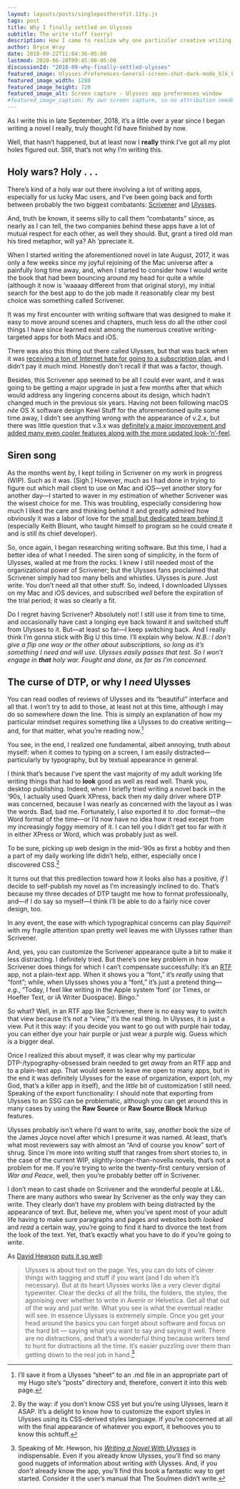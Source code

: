 ```yaml
---
layout: layouts/posts/singlepostherofit.11ty.js
tags: post
title: Why I finally settled on Ulysses
subtitle: The write stuff (sorry)
description: How I came to realize why one particular creative writing app was a better fit for me as compared to its chief rival.
author: Bryce Wray
date: 2018-09-22T11:04:36-05:00
lastmod: 2020-06-20T09:45:00-05:00
discussionId: "2018-09-why-finally-settled-ulysses"
featured_image: Ulysses-Preferences-General-screen-shot-dark-mode_blk_bkgd_1280x720.jpg
featured_image_width: 1280
featured_image_height: 720
featured_image_alt: Screen capture - Ulysses app preferences window
#featured_image_caption: My own screen capture, so no attribution needed
---
```


As I write this in late September, 2018, it’s a little over a year since I began writing a novel I really, truly thought I’d have finished by now.

Well, that hasn’t happened, but at least now I **really** think I’ve got all my plot holes figured out. Still, that’s not why I’m writing this.

## Holy wars? Holy .&nbsp;.&nbsp;.

There’s kind of a holy war out there involving a lot of writing apps, especially for us lucky Mac users, and I’ve been going back and forth between probably the two biggest combatants: [Scrivener](https://www.literatureandlatte.com/scrivener/overview) and [Ulysses](https://ulyssesapp.com).

And, truth be known, it seems silly to call them “combatants” since, as nearly as I can tell, the two companies behind these apps have a lot of mutual respect for each other, as well they should. But, grant a tired old man his tired metaphor, will ya? Ah ’ppreciate it.

When I started writing the aforementioned novel in late August, 2017, it was only a few weeks since my joyful rejoining of the Mac universe after a painfully long time away, and, when I started to consider how I would write the book that had been bouncing around my head for quite a while (although it now is ’waaaay different from that original story), my initial search for the best app to do the job made it reasonably clear my best choice was something called Scrivener.

It was my first encounter with writing software that was designed to make it easy to move around scenes and chapters, much less do all the other cool things I have since learned exist among the numerous creative writing-targeted apps for both Macs and iOS.

There was also this thing out there called Ulysses, but that was back when it was [receiving a ton of Internet hate for going to a subscription plan](https://gizmodo.com/another-great-app-went-subscription-only-and-everything-1797802223), and I didn’t pay it much mind. Honestly don’t recall if that was a factor, though.

Besides, this Scrivener app seemed to be all I could ever want, and it was going to be getting a major upgrade in just a few months after that which would address any lingering concerns about its design, which hadn’t changed much in the previous six years. Having not been following macOS _née_ OS X software design Kewl Stuff for the aforementioned quite some time away, I didn’t see anything wrong with the appearance of v.2.x, but there was little question that v.3.x was [definitely a major improvement and added many even cooler features along with the more updated look-’n’-feel](https://www.helpingwritersbecomeauthors.com/the-new-scrivener-3-0-should-you-upgrade/).

## Siren song

As the months went by, I kept toiling in Scrivener on my work in progress (WIP).  Such as it was. [Sigh.] However, much as I had done in trying to figure out which mail client to use on Mac and iOS—yet another story for another day—I started to waver in my estimation of whether Scrivener was the wisest choice for me. This was troubling, especially considering how much I liked the care and thinking behind it and greatly admired how obviously it was a labor of love for the [small but dedicated team behind it](https://www.literatureandlatte.com/about-us) (especially Keith Blount, who taught himself to program so he could create it and is still its chief developer).

So, once again, I began researching writing software. But this time, I had a better idea of what I needed. The siren song of simplicity, in the form of Ulysses, wailed at me from the rocks. I knew I still needed most of the organizational power of Scrivener; but the Ulysses fans proclaimed that Scrivener simply had too many bells and whistles. Ulysses is _pure_. Just write. You don’t need all that other stuff. So, indeed, I downloaded Ulysses on my Mac and iOS devices, and subscribed _well_ before the expiration of the trial period; it was so clearly a fit.

Do I regret having Scrivener? Absolutely not! I still use it from time to time, and occasionally have cast a longing eye back toward it and switched stuff from Ulysses to it. But—at least so far—I keep switching back. And I really think I’m gonna stick with Big U this time. I’ll explain why below. _N.B.: I don’t give a flip one way or the other about subscriptions, so long as it’s something I need and will use. Ulysses easily passes that test. So I won’t engage in **that** holy war. Fought and done, as far as I’m concerned._

## The curse of DTP, or why I _need_ Ulysses 

You can read oodles of reviews of Ulysses and its “beautiful” interface and all that. I won’t try to add to those, at least not at this time, although I may do so somewhere down the line. This is simply an explanation of how my particular mindset requires something like a Ulysses to do creative writing—and, for that matter, what you’re reading now.[^1]

You see, in the end, I realized one fundamental, albeit annoying, truth about myself: when it comes to typing on a screen, I am easily distracted—particularly by typography, but by textual appearance in general.

I think that’s because I’ve spent the vast majority of my adult working life writing things that had to **look** good as well as read well. Thank you, desktop publishing. Indeed, when I briefly tried writing a novel back in the ’90s, I actually used Quark XPress, back then my daily driver where DTP was concerned, because I was nearly as concerned with the layout as I was the words. Bad, bad me. Fortunately, I also exported it to .doc format—the Word format of the time—or I’d now have no idea how it read except from my increasingly foggy memory of it. I can tell you I didn’t get too far with it in either XPress or Word, which was probably just as well.

To be sure, picking up web design in the mid-’90s as first a hobby and then a part of my daily working life didn’t help, either, especially once I discovered CSS.[^2]

It turns out that this predilection toward how it looks also has a positive, *if* I decide to self-publish my novel as I’m increasingly inclined to do. That’s because my three decades of DTP taught me how to format professionally, and—if I do say so myself—I think I’ll be able to do a fairly nice cover design, too.

In any event, the ease with which typographical concerns can play _Squirrel!_ with my fragile attention span pretty well leaves me with Ulysses rather than Scrivener.

And, yes, you can customize the Scrivener appearance quite a bit to make it less distracting. I definitely tried. But there’s one key problem in how Scrivener does things for which I can’t compensate successfully: it’s an [RTF](https://en.wikipedia.org/wiki/Rich_Text_Format) app, not a plain-text app. When it shows you a “font,” it’s _really_ using that “font”; while, when Ulysses shows you a “font,” it’s just a pretend thing—_e.g._, “Today, I feel like writing in the Apple system ‘font’ (or Times, or Hoefler Text, or iA Writer Duospace). Bingo.”

So what? Well, in an RTF app like Scrivener, there is no easy way to switch that view because it’s _not_ a “view,” it’s the real thing. In Ulysses, it is just a view. Put it this way: if you decide you want to go out with purple hair today, you can either dye your hair purple or just wear a purple wig. Guess which is a bigger deal.

Once I realized this about myself, it was clear why my particular DTP-/typography-obsessed brain needed to get _away_ from an RTF app and to a plain-text app. That would seem to leave me open to many apps, but in the end it was definitely Ulysses for the ease of organization, export (oh, my God, that’s a killer app in itself), and the _little_ bit of customization I still need. Speaking of the export functionality: I should note that exporting from Ulysses to an SSG can be problematic, although you can get around this in many cases by using the **Raw Source** or **Raw Source Block** Markup features.

Ulysses probably isn’t where I’d want to write, say, _another_ book the size of the James Joyce novel after which I presume it was named. At least, that’s what most reviewers say with almost an “And of course you know” sort of shrug. Since I’m more into writing stuff that ranges from short stories to, in the case of the current WIP, slightly-longer-than-novella novels, that’s not a problem for me. If you’re trying to write the twenty-first century version of _War and Peace_, well, then you’re probably better off in Scrivener.

I don’t mean to cast shade on Scrivener and the wonderful people at L&amp;L. There are many authors who swear by Scrivener as the only way they can write. They clearly don’t have my problem with being distracted by the appearance of text. But, believe me, when you’ve spent most of your adult life having to make sure paragraphs and pages and websites both _looked_ and _read_ a certain way, you’re going to find it hard to divorce the text from the look of the text. Yet, that’s exactly what you have to do if you’re going to _write_. 

As [David Hewson](https://davidhewson.com) [puts it so well](https://davidhewson.com/2017/08/13/five-reasons-i-use-ulysses/):

> Ulysses is about text on the page. Yes, you can do lots of clever things with tagging and stuff if you want (and I do when it’s necessary). But at its heart Ulysses works like a very clever digital typewriter. Clear the decks of all the frills, the folders, the styles, the agonising over whether to write in Avenir or Helvetica. Get all that out of the way and just write. What you see is what the eventual reader will see. In essence Ulysses is extremely simple. Once you get your head around the basics you can forget about software and focus on the hard bit — saying what you want to say and saying it well. There are no distractions, and that’s a wonderful thing because writers tend to hunt for distractions all the time. It’s easier puzzling over them than getting down to the real job in hand.[^3]


[^1]:	I’ll save it from a Ulysses “sheet” to an .md file in an appropriate part of my Hugo site’s “posts” directory and, therefore, convert it into this web page.

[^2]:	By the way: if you don’t know CSS yet but you’re using Ulysses, learn it ASAP. It’s a delight to know how to customize the export styles in Ulysses using its CSS-derived styles language. If you’re concerned at all with the final appearance of whatever you export, it behooves you to know this schtuff.

[^3]:	Speaking of Mr. Hewson, his [_Writing a Novel With Ulysses_](http://www.amazon.com/Writing-Novel-Ulysses-David-Hewson-ebook/dp/B00OHGAZTY/) is indispensable. Even if you already know Ulysses, you’ll find so many good nuggets of information about writing _with_ Ulysses. And, if you _don’t_ already know the app, you’ll find this book a fantastic way to get started. Consider it the user’s manual that The Soulmen didn’t write.